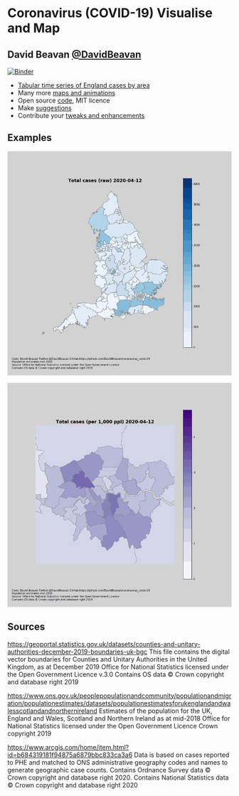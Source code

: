 # Coronavirus (COVID-19) Visualise and Map
## David Beavan [@DavidBeavan](https://twitter.com/DavidBeavan)

[![Binder](https://mybinder.org/badge_logo.svg)](https://mybinder.org/v2/gh/DavidBeavan/coronavirus_covid-19/master?filepath=coronavirus_covid-19_england_map.ipynb)

* [Tabular time series of England cases by area](https://github.com/DavidBeavan/coronavirus_covid-19/blob/master/data/secondary_sources/utla_cases_table/utla_cases.csv)
* Many more [maps and animations](https://github.com/DavidBeavan/coronavirus_covid-19/tree/master/outputs/maps)
* Open source [code](https://github.com/DavidBeavan/coronavirus_covid-19), MIT licence
* Make [suggestions](https://github.com/DavidBeavan/coronavirus_covid-19/issues)
* Contribute your [tweaks and enhancements](https://github.com/DavidBeavan/coronavirus_covid-19/pulls)

## Examples

![England](https://github.com/DavidBeavan/coronavirus_covid-19/blob/master/outputs/maps/coronavirus_covid-19_england_map_raw_animation_2020-05-09.gif?raw=true)

![London](https://github.com/DavidBeavan/coronavirus_covid-19/blob/master/outputs/maps/coronavirus_covid-19_london_map_normalised_animation_2020-05-09.gif?raw=true)

## Sources

https://geoportal.statistics.gov.uk/datasets/counties-and-unitary-authorities-december-2019-boundaries-uk-bgc
This file contains the digital vector boundaries for Counties and Unitary Authorities in the United Kingdom, as at December 2019
Office for National Statistics licensed under the Open Government Licence v.3.0
Contains OS data © Crown copyright and database right 2019

https://www.ons.gov.uk/peoplepopulationandcommunity/populationandmigration/populationestimates/datasets/populationestimatesforukenglandandwalesscotlandandnorthernireland
Estimates of the population for the UK, England and Wales, Scotland and Northern Ireland as at mid-2018
Office for National Statistics licensed under the Open Government Licence
Crown copyright 2019

https://www.arcgis.com/home/item.html?id=b684319181f94875a6879bbc833ca3a6
Data is based on cases reported to PHE and matched to ONS administrative geography codes and names to generate geographic case counts.
Contains Ordnance Survey data © Crown copyright and database right 2020.  Contains National Statistics data © Crown copyright and database right 2020
